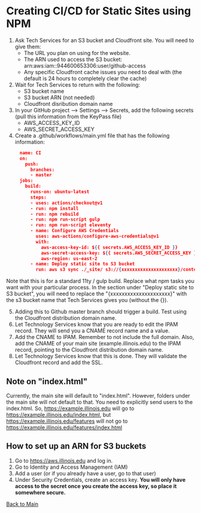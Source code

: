 # Creating CI/CD for Static Sites using NPM

1. Ask Tech Services for an S3 bucket and Cloudfront site. You will need to give them:
     * The URL you plan on using for the website. 
     * The ARN used to access the S3 bucket: arn:aws:iam::944600653306:user/github-access
     * Any specific Cloudfront cache issues you need to deal with (the default is 24 hours to completely clear the cache)
2. Wait for Tech Services to return with the following:
     * S3 bucket name
     * S3 bucket ARN (not needed)
     * Cloudfront disribution domain name
3. In your GitHub project --> Settings --> Secrets, add the following secrets (pull this information from the KeyPass file)
     * AWS_ACCESS_KEY_ID 
     * AWS_SECRET_ACCESS_KEY
4. Create a .github/workflows/main.yml file that has the following information:
     
```json
     name: CI
     on:
       push:
         branches:
         - master
     jobs:
       build:
         runs-on: ubuntu-latest
         steps:
         - uses: actions/checkout@v1
         - run: npm install
         - run: npm rebuild
         - run: npm run-script gulp
         - run: npm run-script eleventy
         - name: Configure AWS Credentials
           uses: aws-actions/configure-aws-credentials@v1
           with:
             aws-access-key-id: ${{ secrets.AWS_ACCESS_KEY_ID }}
             aws-secret-access-key: ${{ secrets.AWS_SECRET_ACCESS_KEY }}
             aws-region: us-east-2
         - name: Deploy static site to S3 bucket
           run: aws s3 sync ./_site/ s3://{xxxxxxxxxxxxxxxxxxxxx}/content --delete --acl bucket-owner-full-control
```
Note that this is for a standard 11ty / gulp build. Replace what npm tasks you want with your particular process. In the section under "Deploy static site to S3 bucket", you will need to replace the "{xxxxxxxxxxxxxxxxxxxxx}" with the s3 bucket name that Tech Services gives you (without the {}). 

5. Adding this to Github master branch should trigger a build. Test using the Cloudfront distribution domain name. 
6. Let Technology Services know that you are ready to edit the IPAM record. They will send you a CNAME record name and a value.
7. Add the CNAME to IPAM. Remember to not include the full domain. Also, add the CNAME of your main site (example.illinois.edu) to the IPAM record, pointing to the Cloudfront distribution domain name.
8. Let Technology Services know that this is done. They will validate the Cloudfront record and add the SSL.

## Note on "index.html"

Currently, the main site will default to "index.html". However, folders under the main site will not default to that. You need to explicitly send users to the index.html. So, https://example.illinois.edu will go to https://example.illinois.edu/index.html, but https://example.illinois.edu/features will not go to https://example.illinois.edu/features/index.html

## How to set up an ARN for S3 buckets

1. Go to https://aws.illinois.edu and log in. 
2. Go to Identity and Access Management (IAM)
3. Add a user (or if you already have a user, go to that user)
4. Under Security Credentials, create an access key. **You will only have access to the secret once you create the access key, so place it somewhere secure.**

[Back to Main](https://github.com/itpartnersillinois/tutorial/blob/master/README.md)
